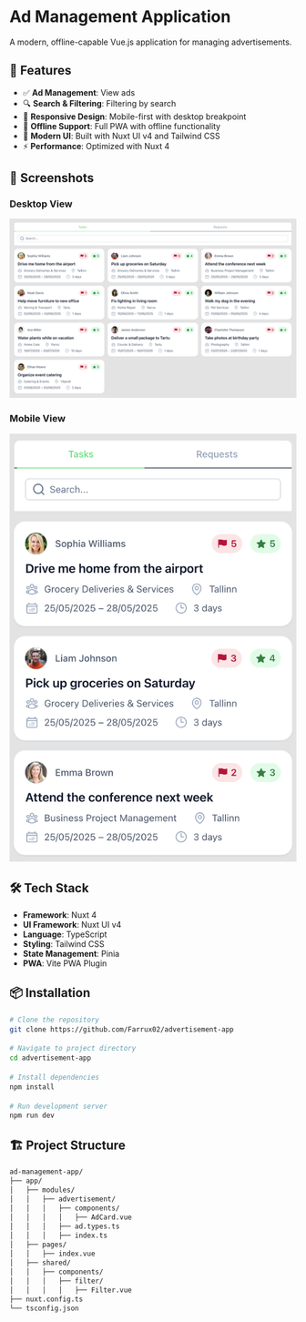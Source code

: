 # Ad Management Application

A modern, offline-capable Vue.js application for managing advertisements.

## 🚀 Features

- ✅ **Ad Management**: View ads
- 🔍 **Search & Filtering**: Filtering by search
- 📱 **Responsive Design**: Mobile-first with desktop breakpoint
- 🔌 **Offline Support**: Full PWA with offline functionality
- 🎨 **Modern UI**: Built with Nuxt UI v4 and Tailwind CSS
- ⚡ **Performance**: Optimized with Nuxt 4

## 📸 Screenshots

### Desktop View

![Desktop View](./screenshots/desktop_view.png)

### Mobile View

![Mobile View](./screenshots/mobile_view.png)

## 🛠️ Tech Stack

- **Framework**: Nuxt 4
- **UI Framework**: Nuxt UI v4
- **Language**: TypeScript
- **Styling**: Tailwind CSS
- **State Management**: Pinia
- **PWA**: Vite PWA Plugin

## 📦 Installation

```bash
# Clone the repository
git clone https://github.com/Farrux02/advertisement-app

# Navigate to project directory
cd advertisement-app

# Install dependencies
npm install

# Run development server
npm run dev
```

## 🏗️ Project Structure

```
ad-management-app/
├── app/
│   ├── modules/
│   │   ├── advertisement/
│   │   │   ├── components/
│   │   │   │   ├── AdCard.vue
│   │   │   ├── ad.types.ts
│   │   │   ├── index.ts
│   ├── pages/
│   │   ├── index.vue
│   ├── shared/
│   │   ├── components/
│   │   │   ├── filter/
│   │   │   │   ├── Filter.vue
├── nuxt.config.ts
└── tsconfig.json
```
